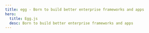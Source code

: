 ```yaml
---
title: egg - Born to build better enterprise frameworks and apps
hero:
  title: Egg.js
  desc: Born to build better enterprise frameworks and apps
---
```


<code src="../pages/home/index.tsx" inline />
